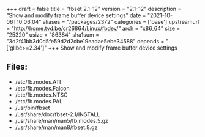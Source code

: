 +++
draft = false
title = "fbset 2.1-12"
version = "2.1-12"
description = "Show and modify frame buffer device settings"
date = "2021-10-06T10:06:04"
aliases = "/packages/2372"
categories = ['base']
upstreamurl = "http://home.tvd.be/cr26864/Linux/fbdev/"
arch = "x86_64"
size = "25320"
usize = "86384"
sha1sum = "3d2f41bb3d0d5fe59d2d2cbe19eadae5ebe34588"
depends = "['glibc>=2.34']"
+++
Show and modify frame buffer device settings

## Files: 
* /etc/fb.modes.ATI
* /etc/fb.modes.Falcon
* /etc/fb.modes.NTSC
* /etc/fb.modes.PAL
* /usr/bin/fbset
* /usr/share/doc/fbset-2.1/INSTALL
* /usr/share/man/man5/fb.modes.5.gz
* /usr/share/man/man8/fbset.8.gz
